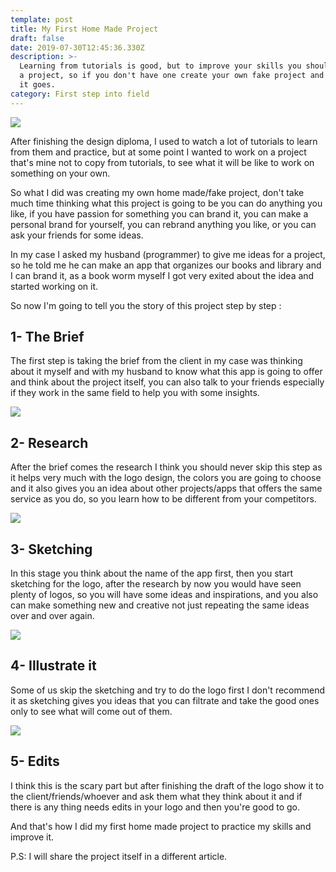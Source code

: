 ```yaml
---
template: post
title: My First Home Made Project
draft: false
date: 2019-07-30T12:45:36.330Z
description: >-
  Learning from tutorials is good, but to improve your skills you should work on
  a project, so if you don't have one create your own fake project and see how
  it goes.
category: First step into field
---
```

![](/media/laptop-3317007_1280.jpg)

After finishing the design diploma, I used to watch a lot of tutorials to learn from them and practice, but at some point I wanted to work on a project that's mine not to copy from tutorials, to see what it will be like to work on something on your own.

So what I did was creating my own home made/fake project, don't take much time thinking what this project is going to be you can do anything you like, if you have passion for something you can brand it, you can make a personal brand for yourself, you can rebrand anything you like, or you can ask your friends for some ideas.

In my case I asked my husband (programmer) to give me ideas for a project, so he told me he can make an app that organizes our books and library and I can brand it, as a book worm myself I got very exited about the idea and started working on it.

So now I'm going to tell you the story of this project step by step :

## 1- The Brief

The first step is taking the brief from the client in my case was thinking about it myself and with my husband to know what this app is going to offer and think about the project itself, you can also talk to your friends especially if they work in the same field to help you with some insights.

![](/media/people-2557396_1280.jpg)



## 2- Research

After the brief comes the research I think you should never skip this step as it helps very much with the logo design, the colors you are going to choose and it also gives you an idea about other projects/apps that offers the same service as you do, so you learn how to be different from your competitors.

![](/media/bar-621033_1280.jpg)



## 3- Sketching

In this stage you think about the name of the app first, then you start sketching for the logo, after the research by now you would have seen plenty of logos, so you will have some ideas and inspirations, and you also can make something new and creative not just repeating the same ideas over and over again.

![](/media/adult-2477756_1280.jpg)



## 4- Illustrate it

Some of us skip the sketching and try to do the logo first I don't recommend it as sketching gives you ideas that you can filtrate and take the good ones only to see what will come out of them.

![](/media/laptop-1478822_1280.jpg)



## 5- Edits

I think this is the scary part but after finishing the draft of the logo show it to the client/friends/whoever and ask them what they think about it and if there is any thing needs edits in your logo and then you're good to go.



And that's how I did my first home made project to practice my skills and improve it.

P.S: I will share the project itself in a different article.

##

